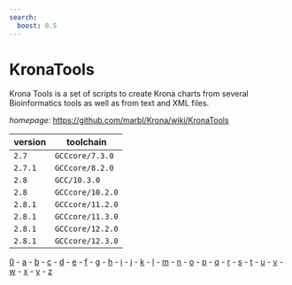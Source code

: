 ```yaml
---
search:
  boost: 0.5
---
```

# KronaTools

Krona Tools is a set of scripts to create Krona charts from  several Bioinformatics tools as well as from text and XML files.

*homepage*: <https://github.com/marbl/Krona/wiki/KronaTools>

version | toolchain
--------|----------
``2.7`` | ``GCCcore/7.3.0``
``2.7.1`` | ``GCCcore/8.2.0``
``2.8`` | ``GCC/10.3.0``
``2.8`` | ``GCCcore/10.2.0``
``2.8.1`` | ``GCCcore/11.2.0``
``2.8.1`` | ``GCCcore/11.3.0``
``2.8.1`` | ``GCCcore/12.2.0``
``2.8.1`` | ``GCCcore/12.3.0``

[0](../0/index.md) - [a](../a/index.md) - [b](../b/index.md) - [c](../c/index.md) - [d](../d/index.md) - [e](../e/index.md) - [f](../f/index.md) - [g](../g/index.md) - [h](../h/index.md) - [i](../i/index.md) - [j](../j/index.md) - [k](../k/index.md) - [l](../l/index.md) - [m](../m/index.md) - [n](../n/index.md) - [o](../o/index.md) - [p](../p/index.md) - [q](../q/index.md) - [r](../r/index.md) - [s](../s/index.md) - [t](../t/index.md) - [u](../u/index.md) - [v](../v/index.md) - [w](../w/index.md) - [x](../x/index.md) - [y](../y/index.md) - [z](../z/index.md)

